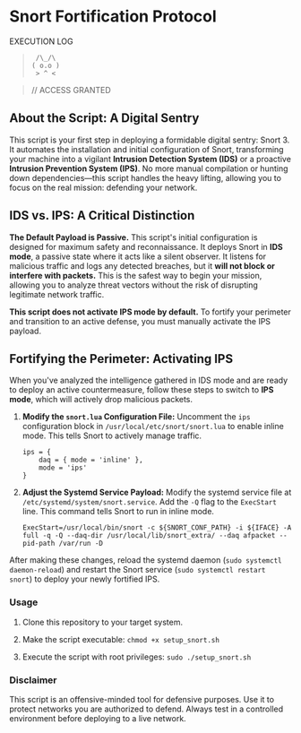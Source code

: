 # Snort Fortification Protocol

EXECUTION LOG
>
>      /\_/\
>     ( o.o )
>      > ^ <
>

> // ACCESS GRANTED

## About the Script: A Digital Sentry

This script is your first step in deploying a formidable digital sentry: Snort 3. It automates the installation and initial configuration of Snort, transforming your machine into a vigilant **Intrusion Detection System (IDS)** or a proactive **Intrusion Prevention System (IPS)**. No more manual compilation or hunting down dependencies—this script handles the heavy lifting, allowing you to focus on the real mission: defending your network.

## IDS vs. IPS: A Critical Distinction

**The Default Payload is Passive.** This script's initial configuration is designed for maximum safety and reconnaissance. It deploys Snort in **IDS mode**, a passive state where it acts like a silent observer. It listens for malicious traffic and logs any detected breaches, but it **will not block or interfere with packets.** This is the safest way to begin your mission, allowing you to analyze threat vectors without the risk of disrupting legitimate network traffic.

**This script does not activate IPS mode by default.** To fortify your perimeter and transition to an active defense, you must manually activate the IPS payload.

## Fortifying the Perimeter: Activating IPS

When you've analyzed the intelligence gathered in IDS mode and are ready to deploy an active countermeasure, follow these steps to switch to **IPS mode**, which will actively drop malicious packets.

1.  **Modify the `snort.lua` Configuration File:** Uncomment the `ips` configuration block in `/usr/local/etc/snort/snort.lua` to enable inline mode. This tells Snort to actively manage traffic.
    
    ```
    ips = {
        daq = { mode = 'inline' },
        mode = 'ips'
    }
    
    ```
    
2.  **Adjust the Systemd Service Payload:** Modify the systemd service file at `/etc/systemd/system/snort.service`. Add the `-Q` flag to the `ExecStart` line. This command tells Snort to run in inline mode.
    
    ```
    ExecStart=/usr/local/bin/snort -c ${SNORT_CONF_PATH} -i ${IFACE} -A full -q -Q --daq-dir /usr/local/lib/snort_extra/ --daq afpacket --pid-path /var/run -D
    
    ```
    

After making these changes, reload the systemd daemon (`sudo systemctl daemon-reload`) and restart the Snort service (`sudo systemctl restart snort`) to deploy your newly fortified IPS.

### Usage

1.  Clone this repository to your target system.
    
2.  Make the script executable: `chmod +x setup_snort.sh`
    
3.  Execute the script with root privileges: `sudo ./setup_snort.sh`
    

### Disclaimer

This script is an offensive-minded tool for defensive purposes. Use it to protect networks you are authorized to defend. Always test in a controlled environment before deploying to a live network.
